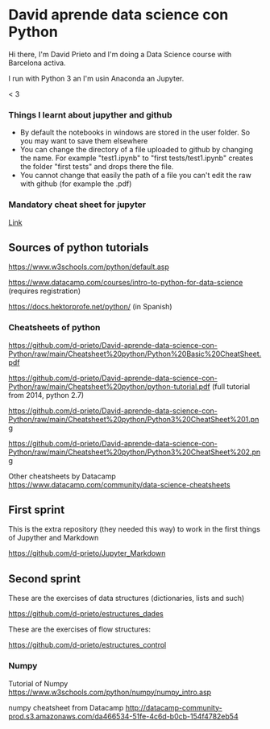 # David aprende data science con Python

Hi there, I'm David Prieto and I'm doing a Data Science course with Barcelona activa. 

I run with Python 3 an I'm usin Anaconda an Jupyter. 

< 3


### Things I learnt about jupyther and github

-  By default the notebooks in windows are stored in the user folder. So you may want to save them elsewhere
-  You can change the directory of a file uploaded to github by changing the name. For example "test1.ipynb" to "first tests/test1.ipynb" creates the folder "first tests" and drops there the file. 
-  You cannot change that easily the path of a file you can't edit the raw with github (for example the .pdf)

### Mandatory cheat sheet for jupyter

[Link](https://raw.githubusercontent.com/d-prieto/David-aprende-data-science-con-Python/main/Jupyter%20Notebook%20Cheat%20Sheet.pdf)

## Sources of python tutorials

https://www.w3schools.com/python/default.asp

https://www.datacamp.com/courses/intro-to-python-for-data-science (requires registration)

https://docs.hektorprofe.net/python/ (in Spanish)

### Cheatsheets of python

https://github.com/d-prieto/David-aprende-data-science-con-Python/raw/main/Cheatsheet%20python/Python%20Basic%20CheatSheet.pdf

https://github.com/d-prieto/David-aprende-data-science-con-Python/raw/main/Cheatsheet%20python/python-tutorial.pdf (full tutorial from 2014, python 2.7)

https://github.com/d-prieto/David-aprende-data-science-con-Python/raw/main/Cheatsheet%20python/Python3%20CheatSheet%201.png

https://github.com/d-prieto/David-aprende-data-science-con-Python/raw/main/Cheatsheet%20python/Python3%20CheatSheet%202.png

Other cheatsheets by Datacamp https://www.datacamp.com/community/data-science-cheatsheets

## First sprint

This is the extra repository (they needed this way) to work in the first things of Jupyther and Markdown 

https://github.com/d-prieto/Jupyter_Markdown

## Second sprint 

These are the exercises of data structures (dictionaries, lists and such)

https://github.com/d-prieto/estructures_dades

These are the exercises of flow structures:

https://github.com/d-prieto/estructures_control

### Numpy 

Tutorial of Numpy https://www.w3schools.com/python/numpy/numpy_intro.asp

numpy cheatsheet from Datacamp http://datacamp-community-prod.s3.amazonaws.com/da466534-51fe-4c6d-b0cb-154f4782eb54
